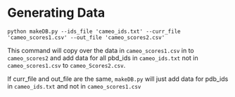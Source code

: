 # Generating Data
`python makeDB.py --ids_file 'cameo_ids.txt' --curr_file 'cameo_scores1.csv' --out_file 'cameo_scores2.csv'`

This command will copy over the data in `cameo_scores1.csv` in to `cameo_scores2` and add data for all pbd_ids in `cameo_ids.txt` not in `cameo_scores1.csv` to `cameo_Scores2.csv`.

If curr_file and out_file are the same, `makeDB.py` will just add data for pdb_ids in `cameo_ids.txt` and not in `cameo_scores1.csv` 
